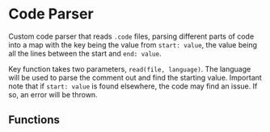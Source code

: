 # Code Parser

Custom code parser that reads `.code` files, parsing different parts of code into a map with the key being the value from `start: value`, the value being all the lines between the start and `end: value`. 

Key function takes two parameters, `read(file, language)`. The language will be used to parse the comment out and find the starting value. Important note that if `start: value` is found elsewhere, the code may find an issue. If so, an error will be thrown.

## Functions
